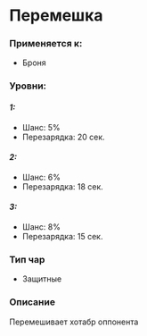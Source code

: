 # Перемешка

### Применяется к:

* Броня

### Уровни:

#### _1:_&#x20;

* Шанс: 5%
* Перезарядка: 20 сек.

#### _2:_&#x20;

* Шанс: 6%
* Перезарядка: 18 сек.

#### _3:_&#x20;

* Шанс: 8%
* Перезарядка: 15 сек.

### Тип чар&#x20;

* Защитные

### Описание

Перемешивает хотабр оппонента

